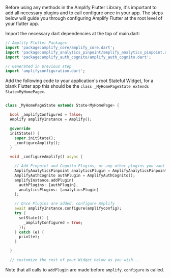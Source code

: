 
Before using any methods in the Amplify Flutter Library, it's important to add all necessary plugins and to call configure once in your app.  The steps below will guide you through configuring Amplify Flutter at the root level of your flutter app.

Import the necessary dart dependencies at the top of main.dart:

```dart
// Amplify Flutter Packages
import 'package:amplify_core/amplify_core.dart';
import 'package:amplify_analytics_pinpoint/amplify_analytics_pinpoint.dart';
import 'package:amplify_auth_cognito/amplify_auth_cognito.dart';

// Generated in previous step 
import 'amplifyconfiguration.dart'; 
```

Add the following code to your application's root Stateful Widget, for a blank Flutter app this should be the `class _MyHomePageState extends State<MyHomePage>`.

```dart

class _MyHomePageState extends State<MyHomePage> {

  bool _amplifyConfigured = false;
  Amplify amplifyInstance = Amplify();

  @override
  initState() {
    super.initState(); 
    _configureAmplify(); 
  }

  void _configureAmplify() async {

    // Add Pinpoint and Cognito Plugins, or any other plugins you want to use
    AmplifyAnalyticsPinpoint analyticsPlugin = AmplifyAnalyticsPinpoint();
    AmplifyAuthCognito authPlugin = AmplifyAuthCognito();
    amplifyInstance.addPlugin(
      authPlugins: [authPlugin], 
      analyticsPlugins: [analyticsPlugin]
    );

    // Once Plugins are added, configure Amplify
    await amplifyInstance.configure(amplifyconfig);
    try {
      setState(() {
        _amplifyConfigured = true;
      });
    } catch (e) {
      print(e);
    }

  }

  // customize the rest of your Widget below as you wish...

```

Note that all calls to `addPlugin` are made before `amplify.configure` is called.
